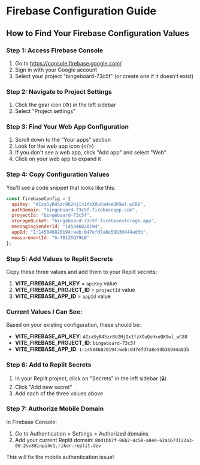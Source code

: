 # Firebase Configuration Guide

## How to Find Your Firebase Configuration Values

### Step 1: Access Firebase Console
1. Go to https://console.firebase.google.com/
2. Sign in with your Google account
3. Select your project "bingeboard-73c5f" (or create one if it doesn't exist)

### Step 2: Navigate to Project Settings
1. Click the gear icon (⚙️) in the left sidebar
2. Select "Project settings"

### Step 3: Find Your Web App Configuration
1. Scroll down to the "Your apps" section
2. Look for the web app icon (</>) 
3. If you don't see a web app, click "Add app" and select "Web"
4. Click on your web app to expand it

### Step 4: Copy Configuration Values
You'll see a code snippet that looks like this:

```javascript
const firebaseConfig = {
  apiKey: "AIzaSyB45zr8b2HjIx1fzXOuQsHxeQK9wl_wC88",
  authDomain: "bingeboard-73c5f.firebaseapp.com",
  projectId: "bingeboard-73c5f",
  storageBucket: "bingeboard-73c5f.firebasestorage.app",
  messagingSenderId: "145846820194",
  appId: "1:145846820194:web:047efd7a8e59b36944a03b",
  measurementId: "G-TB1ZXQ79LB"
};
```

### Step 5: Add Values to Replit Secrets
Copy these three values and add them to your Replit secrets:

1. **VITE_FIREBASE_API_KEY** = `apiKey` value
2. **VITE_FIREBASE_PROJECT_ID** = `projectId` value  
3. **VITE_FIREBASE_APP_ID** = `appId` value

### Current Values I Can See:
Based on your existing configuration, these should be:
- **VITE_FIREBASE_API_KEY**: `AIzaSyB45zr8b2HjIx1fzXOuQsHxeQK9wl_wC88`
- **VITE_FIREBASE_PROJECT_ID**: `bingeboard-73c5f`
- **VITE_FIREBASE_APP_ID**: `1:145846820194:web:047efd7a8e59b36944a03b`

### Step 6: Add to Replit Secrets
1. In your Replit project, click on "Secrets" in the left sidebar (🔒)
2. Click "Add new secret"
3. Add each of the three values above

### Step 7: Authorize Mobile Domain
In Firebase Console:
1. Go to Authentication > Settings > Authorized domains
2. Add your current Replit domain: `80d1bb7f-86b2-4c58-a8e0-62a1673122a3-00-2vv88inpi4v1.riker.replit.dev`

This will fix the mobile authentication issue!